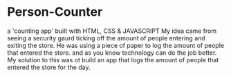 # Person-Counter
a 'counting app' built with HTML, CSS &amp; JAVASCRIPT
My idea came from seeing a security gaurd ticking off the amount of people entering and exiting the store.
He was using a piece of paper to log the amount of people that entered the store. and as you know technology can do the job better.
My solution to this was ot build an app that logs the amount of people that entered the store for the day.
